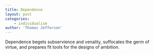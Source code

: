 ```yaml
---
title: Dependence
layout: post
categories:
    - individualism
author: 'Thomas Jefferson'
---
```


Dependence begets subservience and venality, suffocates the germ of virtue, and prepares fit tools for the designs of ambition.